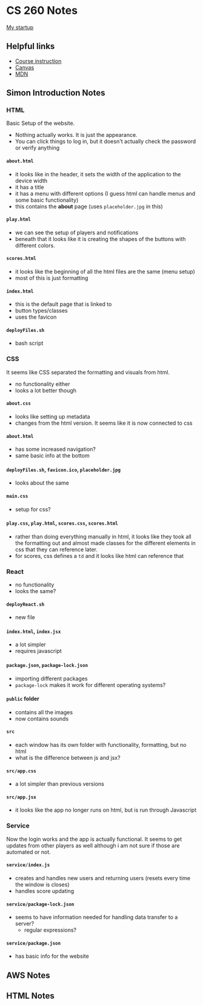 # CS 260 Notes

[My startup](https://simon.cs260.click)

## Helpful links

- [Course instruction](https://github.com/webprogramming260)
- [Canvas](https://byu.instructure.com)
- [MDN](https://developer.mozilla.org)

## Simon Introduction Notes

### HTML
Basic Setup of the website.
- Nothing actually works. It is just the appearance.
- You can click things to log in, but it doesn't actually check the password or verify anything
#### `about.html`
- it looks like in the header, it sets the width of the application to the device width
- it has a title
- it has a menu with different options (I guess html can handle menus and some basic functionality)
- this contains the **about** page (uses `placeholder.jpg` in this) 
#### `play.html`
- we can see the setup of players and notifications
- beneath that it looks like it is creating the shapes of the buttons with different colors.
#### `scores.html`
- it looks like the beginning of all the html files are the same (menu setup)
- most of this is just formatting
#### `index.html`
- this is the default page that is linked to
- button types/classes
- uses the favicon
#### `deployFiles.sh`
- bash script

### CSS
It seems like CSS separated the formatting and visuals from html.
- no functionality either
- looks a lot better though
#### `about.css`
- looks like setting up metadata
- changes from the html version. It seems like it is now connected to css
#### `about.html`
- has some increased navigation?
- same basic info at the bottom
#### `deployFiles.sh`, `favicon.ico`, `placeholder.jpg`
- looks about the same
#### `main.css`
- setup for css?
#### `play.css`, `play.html`, `scores.css`, `scores.html`
- rather than doing everything manually in html, it looks like they took all the formatting out and almost made classes for the different elements in css that they can reference later.
- for scores, css defines a `td` and it looks like html can reference that

### React
- no functionality
- looks the same?
#### `deployReact.sh`
- new file
#### `index.html`, `index.jsx`
- a lot simpler
- requires javascript
#### `package.json`, `package-lock.json`
- importing different packages
- `package-lock` makes it work for different operating systems?
#### `public` folder
- contains all the images
- now contains sounds
#### `src`
- each window has its own folder with functionality, formatting, but no html
- what is the difference between js and jsx?
#### `src/app.css`
- a lot simpler than previous versions
#### `src/app.jsx`
- it looks like the app no longer runs on html, but is run through Javascript

### Service
Now the login works and the app is actually functional. It seems to get updates from other players as well although i am not sure if those are automated or not.
#### `service/index.js`
- creates and handles new users and returning users (resets every time the window is closes)
- handles score updating
#### `service/package-lock.json`
- seems to have information needed for handling data transfer to a server?
  - regular expressions?
#### `service/package.json`
- has basic info for the website

## AWS Notes

## HTML Notes
